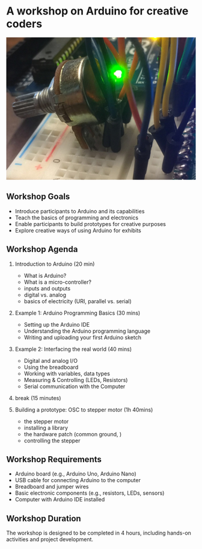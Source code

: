 # A workshop on Arduino for creative coders
![](media/closeup.jpg)

## Workshop Goals
- Introduce participants to Arduino and its capabilities
- Teach the basics of programming and electronics
- Enable participants to build prototypes for creative purposes
- Explore creative ways of using Arduino for exhibits

## Workshop Agenda

1. Introduction to Arduino (20 min)
    - What is Arduino?
    - What is a micro-controller?
    - inputs and outputs
    - digital vs. analog
    - basics of electricity (URI, parallel vs. serial)

2. Example 1: Arduino Programming Basics (30 mins)
    - Setting up the Arduino IDE
    - Understanding the Arduino programming language
    - Writing and uploading your first Arduino sketch

3. Example 2: Interfacing the real world (40 mins)
    - Digital and analog I/O    
    - Using the breadboard
    - Working with variables, data types
    - Measuring & Controlling (LEDs, Resistors)
    - Serial communication with the Computer

4. break (15 minutes)

5. Building a prototype: OSC to stepper motor (1h 40mins)
    - the stepper motor
    - installing a library
    - the hardware patch (common ground, )
    - controlling the stepper



## Workshop Requirements
- Arduino board (e.g., Arduino Uno, Arduino Nano)
- USB cable for connecting Arduino to the computer
- Breadboard and jumper wires
- Basic electronic components (e.g., resistors, LEDs, sensors)
- Computer with Arduino IDE installed

## Workshop Duration
The workshop is designed to be completed in 4 hours, including hands-on activities and project development.

